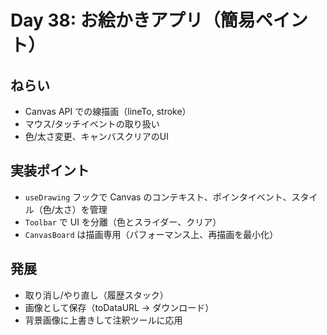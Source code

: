 # Day 38: お絵かきアプリ（簡易ペイント）

## ねらい
- Canvas API での線描画（lineTo, stroke）
- マウス/タッチイベントの取り扱い
- 色/太さ変更、キャンバスクリアのUI

## 実装ポイント
- `useDrawing` フックで Canvas のコンテキスト、ポインタイベント、スタイル（色/太さ）を管理
- `Toolbar` で UI を分離（色とスライダー、クリア）
- `CanvasBoard` は描画専用（パフォーマンス上、再描画を最小化）

## 発展
- 取り消し/やり直し（履歴スタック）
- 画像として保存（toDataURL → ダウンロード）
- 背景画像に上書きして注釈ツールに応用
